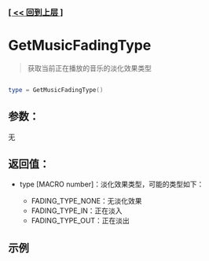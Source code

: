 ### [[ << 回到上层 ]](index.md)

# GetMusicFadingType

> 获取当前正在播放的音乐的淡化效果类型

```lua

type = GetMusicFadingType()

```

## 参数：

无

## 返回值：

+ type [MACRO number]：淡化效果类型，可能的类型如下：

    + FADING_TYPE_NONE：无淡化效果
    + FADING_TYPE_IN：正在淡入
    + FADING_TYPE_OUT：正在淡出
    
## 示例

```lua

```